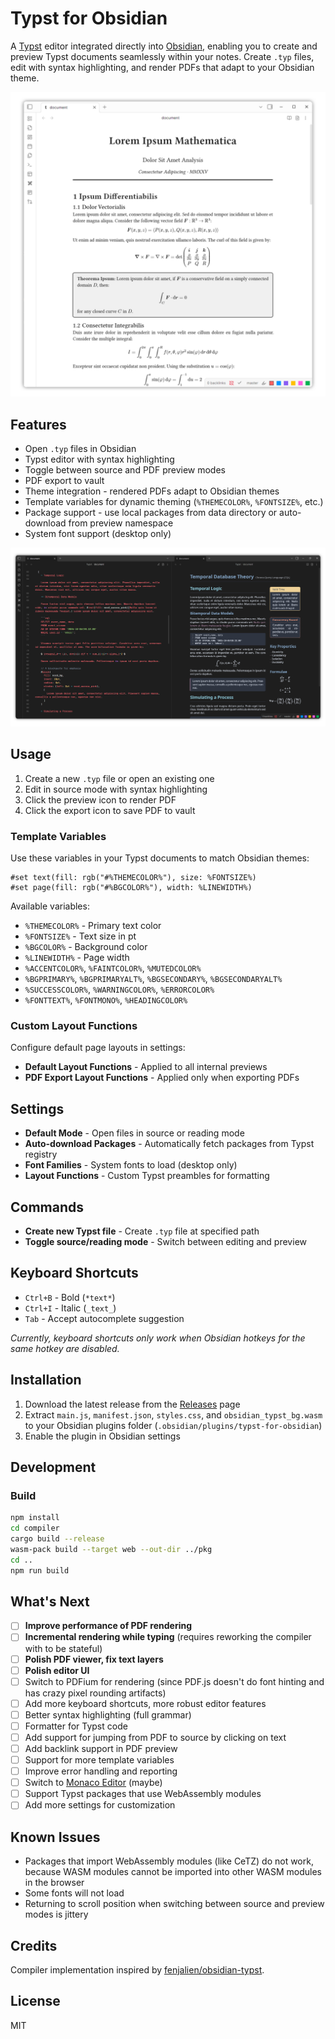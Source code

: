 # Typst for Obsidian

A [Typst](https://typst.app) editor integrated directly into [Obsidian](https://obsidian.md), enabling you to create and preview Typst documents seamlessly within your notes. Create `.typ` files, edit with syntax highlighting, and render PDFs that adapt to your Obsidian theme.

![Screenshot](assets/math-notes.png)

## Features

- Open `.typ` files in Obsidian
- Typst editor with syntax highlighting
- Toggle between source and PDF preview modes
- PDF export to vault
- Theme integration - rendered PDFs adapt to Obsidian themes
- Template variables for dynamic theming (`%THEMECOLOR%`, `%FONTSIZE%`, etc.)
- Package support - use local packages from data directory or auto-download from preview namespace
- System font support (desktop only)

![Screenshot](assets/full-screen.png)

## Usage

1. Create a new `.typ` file or open an existing one
2. Edit in source mode with syntax highlighting
3. Click the preview icon to render PDF
4. Click the export icon to save PDF to vault

### Template Variables

Use these variables in your Typst documents to match Obsidian themes:

```typst
#set text(fill: rgb("#%THEMECOLOR%"), size: %FONTSIZE%)
#set page(fill: rgb("#%BGCOLOR%"), width: %LINEWIDTH%)
```

Available variables:

- `%THEMECOLOR%` - Primary text color
- `%FONTSIZE%` - Text size in pt
- `%BGCOLOR%` - Background color
- `%LINEWIDTH%` - Page width
- `%ACCENTCOLOR%`, `%FAINTCOLOR%`, `%MUTEDCOLOR%`
- `%BGPRIMARY%`, `%BGPRIMARYALT%`, `%BGSECONDARY%`, `%BGSECONDARYALT%`
- `%SUCCESSCOLOR%`, `%WARNINGCOLOR%`, `%ERRORCOLOR%`
- `%FONTTEXT%`, `%FONTMONO%`, `%HEADINGCOLOR%`

### Custom Layout Functions

Configure default page layouts in settings:

- **Default Layout Functions** - Applied to all internal previews
- **PDF Export Layout Functions** - Applied only when exporting PDFs

## Settings

- **Default Mode** - Open files in source or reading mode
- **Auto-download Packages** - Automatically fetch packages from Typst registry
- **Font Families** - System fonts to load (desktop only)
- **Layout Functions** - Custom Typst preambles for formatting

## Commands

- **Create new Typst file** - Create `.typ` file at specified path
- **Toggle source/reading mode** - Switch between editing and preview

## Keyboard Shortcuts

- `Ctrl+B` - Bold (`*text*`)
- `Ctrl+I` - Italic (`_text_`)
- `Tab` - Accept autocomplete suggestion

_Currently, keyboard shortcuts only work when Obsidian hotkeys for the same hotkey are disabled._

## Installation

1. Download the latest release from the [Releases](https://github.com/k0src/Typst-for-Obsidian/releases) page
2. Extract `main.js`, `manifest.json`, `styles.css`, and `obsidian_typst_bg.wasm` to your Obsidian plugins folder (`.obsidian/plugins/typst-for-obsidian`)
3. Enable the plugin in Obsidian settings

## Development

### Build

```bash
npm install
cd compiler
cargo build --release
wasm-pack build --target web --out-dir ../pkg
cd ..
npm run build
```

## What's Next

- [ ] **Improve performance of PDF rendering**
- [ ] **Incremental rendering while typing** (requires reworking the compiler with to be stateful)
- [ ] **Polish PDF viewer, fix text layers**
- [ ] **Polish editor UI**
- [ ] Switch to PDFium for rendering (since PDF.js doesn't do font hinting and has crazy pixel rounding artifacts)
- [ ] Add more keyboard shortcuts, more robust editor features
- [ ] Better syntax highlighting (full grammar)
- [ ] Formatter for Typst code
- [ ] Add support for jumping from PDF to source by clicking on text
- [ ] Add backlink support in PDF preview
- [ ] Support for more template variables
- [ ] Improve error handling and reporting
- [ ] Switch to [Monaco Editor](https://microsoft.github.io/monaco-editor/) (maybe)
- [ ] Support Typst packages that use WebAssembly modules
- [ ] Add more settings for customization

## Known Issues

- Packages that import WebAssembly modules (like CeTZ) do not work, because WASM modules cannot be imported into other WASM modules in the browser
- Some fonts will not load
- Returning to scroll position when switching between source and preview modes is jittery

## Credits

Compiler implementation inspired by [fenjalien/obsidian-typst](https://github.com/fenjalien/obsidian-typst).

## License

MIT
